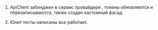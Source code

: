1) ApiClient забинджен в сервис провайдере , токены обновляются и перезаписываются, также создан кастомный фасад.

2) Юнит тесты написаны все работает. 
